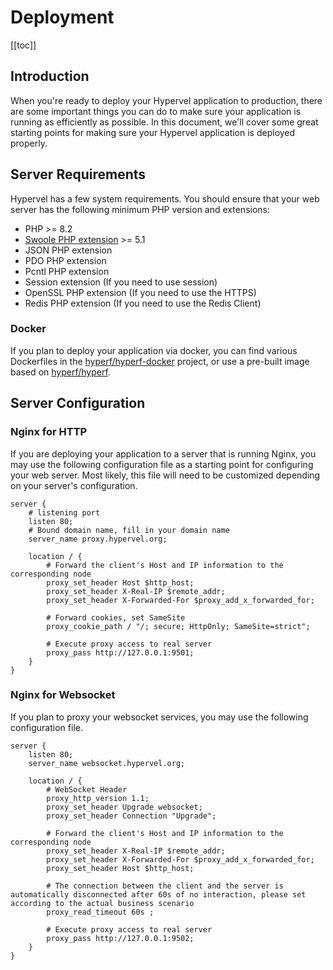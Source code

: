 # Deployment
[[toc]]

## Introduction

When you're ready to deploy your Hypervel application to production, there are some important things you can do to make sure your application is running as efficiently as possible. In this document, we'll cover some great starting points for making sure your Hypervel application is deployed properly.

## Server Requirements

Hypervel has a few system requirements. You should ensure that your web server has the following minimum PHP version and extensions:

 - PHP >= 8.2
 - [Swoole PHP extension](https://github.com/swoole/swoole-src) >= 5.1
 - JSON PHP extension
 - PDO PHP extension
 - Pcntl PHP extension
 - Session extension (If you need to use session)
 - OpenSSL PHP extension (If you need to use the HTTPS)
 - Redis PHP extension (If you need to use the Redis Client)

### Docker

If you plan to deploy your application via docker, you can find various Dockerfiles in the [hyperf/hyperf-docker](https://github.com/hyperf/hyperf-docker) project, or use a pre-built image based on [hyperf/hyperf](https://hub.docker.com/r/hyperf/hyperf).

## Server Configuration

### Nginx for HTTP

If you are deploying your application to a server that is running Nginx, you may use the following configuration file as a starting point for configuring your web server. Most likely, this file will need to be customized depending on your server's configuration.

```nginx
server {
    # listening port
    listen 80;
    # Bound domain name, fill in your domain name
    server_name proxy.hypervel.org;

    location / {
        # Forward the client's Host and IP information to the corresponding node
        proxy_set_header Host $http_host;
        proxy_set_header X-Real-IP $remote_addr;
        proxy_set_header X-Forwarded-For $proxy_add_x_forwarded_for;

        # Forward cookies, set SameSite
        proxy_cookie_path / "/; secure; HttpOnly; SameSite=strict";

        # Execute proxy access to real server
        proxy_pass http://127.0.0.1:9501;
    }
}
```

### Nginx for Websocket

If you plan to proxy your websocket services, you may use the following configuration file.

```nginx
server {
    listen 80;
    server_name websocket.hypervel.org;

    location / {
        # WebSocket Header
        proxy_http_version 1.1;
        proxy_set_header Upgrade websocket;
        proxy_set_header Connection "Upgrade";

        # Forward the client's Host and IP information to the corresponding node
        proxy_set_header X-Real-IP $remote_addr;
        proxy_set_header X-Forwarded-For $proxy_add_x_forwarded_for;
        proxy_set_header Host $http_host;

        # The connection between the client and the server is automatically disconnected after 60s of no interaction, please set according to the actual business scenario
        proxy_read_timeout 60s ;

        # Execute proxy access to real server
        proxy_pass http://127.0.0.1:9502;
    }
}
```